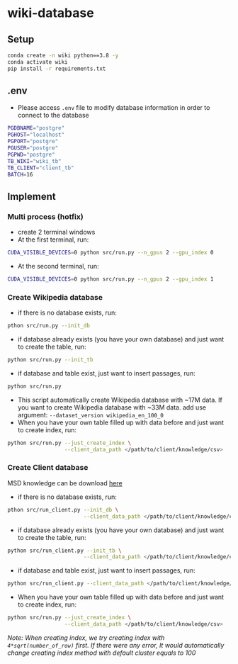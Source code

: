 # wiki-database
## Setup
```bash
conda create -n wiki python==3.8 -y
conda activate wiki
pip install -r requirements.txt
```
## .env
- Please access `.env` file to modify database information in order to connect to the database
```bash
PGDBNAME="postgre"
PGHOST="localhost"
PGPORT="postgre"
PGUSER="postgre"
PGPWD="postgre"
TB_WIKI="wiki_tb"
TB_CLIENT="client_tb"
BATCH=16
```
## Implement
### Multi process (hotfix)
- create 2 terminal windows 
- At the first terminal, run:
```bash
CUDA_VISIBLE_DEVICES=0 python src/run.py --n_gpus 2 --gpu_index 0
```
- At the second terminal, run:
```bash
CUDA_VISIBLE_DEVICES=0 python src/run.py --n_gpus 2 --gpu_index 1
```

### Create Wikipedia database
- if there is no database exists, run:
```bash
pthon src/run.py --init_db
```
- if database already exists (you have your own database) and just want to create the table, run:
```bash
python src/run.py --init_tb
```
- if database and table exist, just want to insert passages, run:
```bash
python src/run.py
```
- This script automatically create Wikipedia database with ~17M data. If you want to create Wikipedia database with ~33M data. add use argument: `--dataset_version wikipedia_en_100_0`
- When you have your own table filled up with data before and just want to create index, run:
```bash
python src/run.py --just_create_index \
                  --client_data_path </path/to/client/knowledge/csv>
```
### Create Client database
MSD knowledge can be download [here](https://drive.google.com/file/d/1S2i325zIv13O1IVoDj9jib9bsCUv20Pt/view?usp=sharing)
- if there is no database exists, run:
```bash
pthon src/run_client.py --init_db \
                        --client_data_path </path/to/client/knowledge/csv>
```
- if database already exists (you have your own database) and just want to create the table, run:
```bash
python src/run_client.py --init_tb \
                        --client_data_path </path/to/client/knowledge/csv>
```
- if database and table exist, just want to insert passages, run:
```bash
python src/run_client.py --client_data_path </path/to/client/knowledge/csv>
```
- When you have your own table filled up with data before and just want to create index, run:
```bash
python src/run.py --just_create_index \
                  --client_data_path </path/to/client/knowledge/csv>
```
*Note: When creating index, we try creating index with `4*sqrt(number_of_row)` first. If there were any error, It would automatically change creating index method with default cluster equals to 100*

